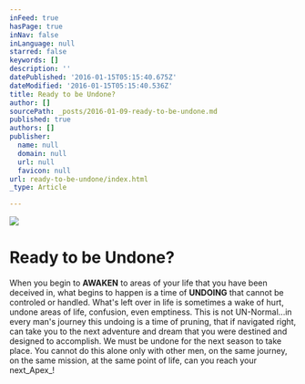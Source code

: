 ```yaml
---
inFeed: true
hasPage: true
inNav: false
inLanguage: null
starred: false
keywords: []
description: ''
datePublished: '2016-01-15T05:15:40.675Z'
dateModified: '2016-01-15T05:15:40.536Z'
title: Ready to be Undone?
author: []
sourcePath: _posts/2016-01-09-ready-to-be-undone.md
published: true
authors: []
publisher:
  name: null
  domain: null
  url: null
  favicon: null
url: ready-to-be-undone/index.html
_type: Article

---
```

![](https://s3-us-west-2.amazonaws.com/the-grid-img/p/d46e45a3691503b81204a782ce8eea7688d9fc4a.jpg)

# Ready to be Undone?

When you begin to **AWAKEN** to areas of your life that you have been deceived in, what begins to happen is a time of **UNDOING** that cannot be controled or handled.  What's left over in life is sometimes a wake of hurt, undone areas of life, confusion, even emptiness.  This is not UN-Normal...in every man's journey this undoing is a time of pruning, that if navigated right, can take you to the next adventure and dream that you were destined and designed to accomplish.  We must be undone for the next season to take place.  You cannot do this alone only with other men, on the same journey, on the same mission, at the same point of life, can you reach your next_Apex_!